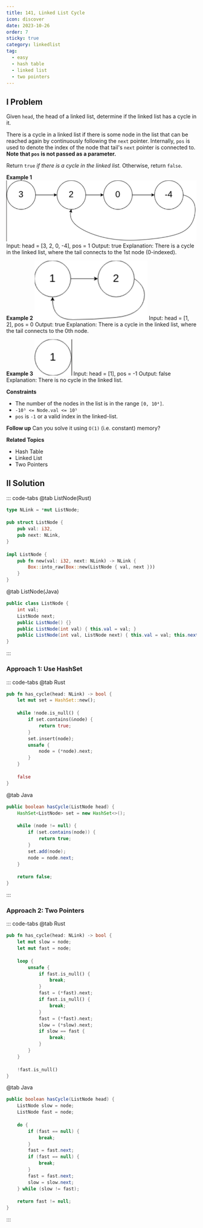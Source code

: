 ```yaml
---
title: 141, Linked List Cycle
icon: discover
date: 2023-10-26
order: 7
sticky: true
category: linkedlist
tag: 
  - easy
  - hash table
  - linked list
  - two pointers
---
```


## I Problem
Given `head`, the head of a linked list, determine if the linked list has a cycle in it.

There is a cycle in a linked list if there is some node in the list that can be reached again by continuously following the `next` pointer.
Internally, `pos` is used to denote the index of the node that tail's `next` pointer is connected to. **Note that `pos` is not passed as a parameter.**

Return `true` *if there is a cycle in the linked list.* Otherwise, return `false`.

**Example 1**
![4 nodes with cycle](../../../../assets/leetcode/linked_list_cycle_1_141.png)
Input: head = [3, 2, 0, -4], pos = 1
Output: true
Explanation: There is a cycle in the linked list, where the tail connects to the 1st node (0-indexed).

**Example 2**
![2 nodes with cycle](../../../../assets/leetcode/linked_list_cycle_2_141.png)
Input: head = [1, 2], pos = 0
Output: true
Explanation: There is a cycle in the linked list, where the tail connects to the 0th node.

**Example 3**
![1 node](../../../../assets/leetcode/linked_list_cycle_3_141.png)
Input: head = [1], pos = -1
Output: false
Explanation: There is no cycle in the linked list.

**Constraints**

- The number of the nodes in the list is in the range `[0, 10⁴]`.
- `-10⁵ <= Node.val <= 10⁵`
- `pos` is `-1` or a valid index in the linked-list.

**Follow up**
Can you solve it using `O(1)` (i.e. constant) memory?

**Related Topics**

- Hash Table
- Linked List
- Two Pointers

## II Solution
::: code-tabs
@tab ListNode(Rust)
```rust
type NLink = *mut ListNode;

pub struct ListNode {
    pub val: i32,
    pub next: NLink,
}

impl ListNode {
    pub fn new(val: i32, next: NLink) -> NLink {
        Box::into_raw(Box::new(ListNode { val, next }))
    }
}
```

@tab ListNode(Java)
```java
public class ListNode {
    int val;
    ListNode next;
    public ListNode() {}
    public ListNode(int val) { this.val = val; }
    public ListNode(int val, ListNode next) { this.val = val; this.next = next; }
}
```
:::
### Approach 1: Use HashSet
::: code-tabs
@tab Rust
```rust
pub fn has_cycle(head: NLink) -> bool {
    let mut set = HashSet::new();

    while !node.is_null() {
        if set.contains(&node) {
            return true;
        }
        set.insert(node);
        unsafe {
            node = (*node).next;
        }
    }

    false
}
```

@tab Java
```java
public boolean hasCycle(ListNode head) {
    HashSet<ListNode> set = new HashSet<>();

    while (node != null) {
        if (set.contains(node)) {
            return true;
        }
        set.add(node);
        node = node.next;
    }

    return false;
}
```
:::

### Approach 2: Two Pointers
::: code-tabs
@tab Rust
```rust
pub fn has_cycle(head: NLink) -> bool {
    let mut slow = node;
    let mut fast = node;

    loop {
        unsafe {
            if fast.is_null() {
                break;
            }
            fast = (*fast).next;
            if fast.is_null() {
                break;
            }
            fast = (*fast).next;
            slow = (*slow).next;
            if slow == fast {
                break;
            }
        }
    }

    !fast.is_null()
}
```

@tab Java
```java
public boolean hasCycle(ListNode head) {
    ListNode slow = node;
    ListNode fast = node;

    do {
        if (fast == null) {
            break;
        }
        fast = fast.next;
        if (fast == null) {
            break;
        }
        fast = fast.next;
        slow = slow.next;
    } while (slow != fast);
    
    return fast != null;
}
```
:::